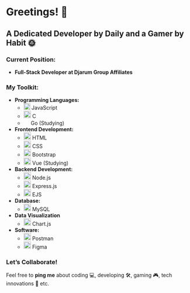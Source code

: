 # Greetings! 👋

## A Dedicated Developer by Daily and a Gamer by Habit 🌞

### Current Position:
- **Full-Stack Developer at Djarum Group Affiliates**

### My Toolkit:
- **Programming Languages:** 
  - <img src="./Assets/JavaScript.png" width="18"/>  JavaScript
  - <img src="./Assets/C.png" width="20"/> C
  - <img src="./Assets/Go.png" width="16"/> Go (Studying)
- **Frontend Development:** 
  - <img src="./Assets/HTML.png" width="20"/> HTML
  - <img src="./Assets/CSS.png" width="20"/> CSS
  - <img src="./Assets/Bootstrap.png" width="20"/> Bootstrap
  - <img src="./Assets/Vue.png" width="20"/> Vue (Studying)
- **Backend Development:**
  - <img src="./Assets/NodeJS.png" width="20"/> Node.js
  - <img src="./Assets/ExpressJS.png" width="20"/> Express.js
  - <img src="./Assets/EJS.png" width="20"/> EJS
- **Database:**
  - <img src="./Assets/MySQL.png" width="20"/> MySQL
- **Data Visualization**
  - <img src="./Assets/ChartJS.png" width="20"/> Chart.js
- **Software:**
  - <img src="./Assets/Postman.png" width="20"/> Postman
  - <img src="./Assets/Figma.png" width="20"/> Figma

### Let’s Collaborate!
Feel free to **ping me** about coding 💻, developing 🛠️, gaming 🎮, tech innovations 🚀 etc.
